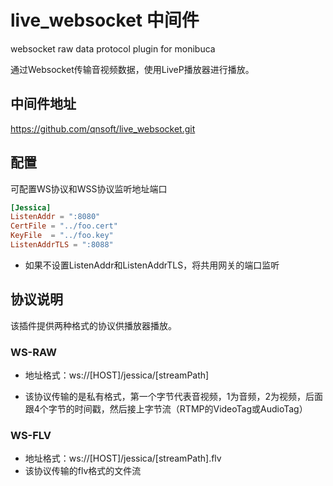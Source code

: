 # live_websocket 中间件
websocket raw data protocol plugin for monibuca

通过Websocket传输音视频数据，使用LiveP播放器进行播放。

## 中间件地址

https://github.com/qnsoft/live_websocket.git

## 配置

可配置WS协议和WSS协议监听地址端口

```toml
[Jessica]
ListenAddr = ":8080"
CertFile = "../foo.cert"
KeyFile  = "../foo.key"
ListenAddrTLS = ":8088"
```

- 如果不设置ListenAddr和ListenAddrTLS，将共用网关的端口监听

## 协议说明

该插件提供两种格式的协议供播放器播放。

### WS-RAW

- 地址格式：ws://[HOST]/jessica/[streamPath]

- 该协议传输的是私有格式，第一个字节代表音视频，1为音频，2为视频，后面跟4个字节的时间戳，然后接上字节流（RTMP的VideoTag或AudioTag）

### WS-FLV

- 地址格式：ws://[HOST]/jessica/[streamPath].flv
- 该协议传输的flv格式的文件流
